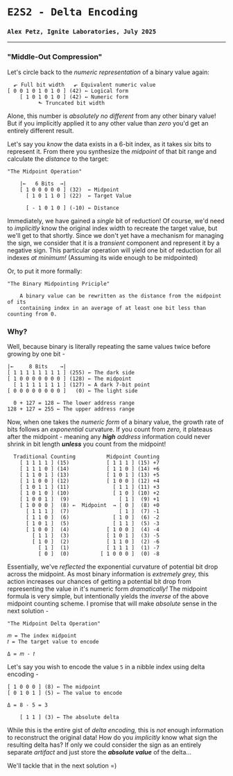 # `E2S2 - Delta Encoding`
### `Alex Petz, Ignite Laboratories, July 2025`

---

### "Middle-Out Compression"
Let's circle back to the _numeric representation_ of a binary value again:

      ⬐ Full bit width   ⬐ Equivalent numeric value
    [ 0 0 1 0 1 0 1 0 ] (42) ← Logical form
        [ 1 0 1 0 1 0 ] (42) ← Numeric form
              ⬑ Truncated bit width

Alone, this number is _absolutely no different_ from any other binary value!  But if you implicitly
applied it to any other value than _zero_ you'd get an entirely different result.

Let's say you _know_ the data exists in a 6-bit index, as it takes six bits to represent it.  From there
you synthesize the _midpoint_ of that bit range and calculate the _distance_ to the target:

    "The Midpoint Operation"

        |←   6 Bits  →|
        [ 1 0 0 0 0 0 ] (32)  ← Midpoint
          [ 1 0 1 1 0 ] (22)  ← Target Value
    
          [ - 1 0 1 0 ] (-10) ← Distance

Immediately, we have gained a _single_ bit of reduction!  Of course, we'd need to _implicitly_ know
the original index width to recreate the target value, but we'll get to that shortly.  Since we don't
yet have a mechanism for managing the sign, we consider that it is a *transient* component and represent
it by a negative sign.  This particular operation will yield one bit of reduction for all indexes
_at minimum!_  (Assuming its wide enough to be midpointed)

Or, to put it more formally:

    "The Binary Midpointing Priciple"

        A binary value can be rewritten as the distance from the midpoint of its 
        containing index in an average of at least one bit less than counting from 0.

### Why?
Well, because binary is literally repeating the same values twice before growing by one bit -

    |←     8 Bits    →|
    [ 1 1 1 1 1 1 1 1 ] (255) ← The dark side
    [ 1 0 0 0 0 0 0 0 ] (128) ← The midpoint
      [ 1 1 1 1 1 1 1 ] (127) ← A dark 7-bit point
    [ 0 0 0 0 0 0 0 0 ]   (0) ← The light side

      0 + 127 = 128 ← The lower address range
    128 + 127 = 255 ← The upper address range

Now, when one takes the _numeric form_ of a binary value, the growth rate of bits follows an _exponential_
curvature. If you count from _zero,_ it plateaus after the midpoint - meaning any _**high** address_ information 
could never shrink in bit length **_unless_** you count from the midpoint!

      Traditional Counting          Midpoint Counting
        [ 1 1 1 1 ] (15)            [ 1 1 1 ] (15) +7
        [ 1 1 1 0 ] (14)            [ 1 1 0 ] (14) +6
        [ 1 1 0 1 ] (13)            [ 1 0 1 ] (13) +5
        [ 1 1 0 0 ] (12)            [ 1 0 0 ] (12) +4
        [ 1 0 1 1 ] (11)              [ 1 1 ] (11) +3
        [ 1 0 1 0 ] (10)              [ 1 0 ] (10) +2
        [ 1 0 0 1 ]  (9)                [ 1 ]  (9) +1
        [ 1 0 0 0 ]  (8) ←  Midpoint  → [ 0 ]  (8) +0
          [ 1 1 1 ]  (7)                [ 1 ]  (7) -1
          [ 1 1 0 ]  (6)              [ 1 0 ]  (6) -2
          [ 1 0 1 ]  (5)              [ 1 1 ]  (5) -3
          [ 1 0 0 ]  (4)            [ 1 0 0 ]  (4) -4
            [ 1 1 ]  (3)            [ 1 0 1 ]  (3) -5
            [ 1 0 ]  (2)            [ 1 1 0 ]  (2) -6
              [ 1 ]  (1)            [ 1 1 1 ]  (1) -7
              [ 0 ]  (0)          [ 1 0 0 0 ]  (0) -8

Essentially, we've _reflected_ the exponential curvature of potential bit drop across the midpoint.  As most
binary information is _extremely grey,_ this action increases our chances of getting a potential bit drop 
from representing the value in it's numeric form _dramatically!_  The midpoint formula is very simple, but
intentionally yields the _inverse_ of the above midpoint counting scheme.  I promise that will make _absolute_
sense in the next solution -

    "The Midpoint Delta Operation"
    
    𝑚 = The index midpoint
    𝑡 = The target value to encode

    Δ = 𝑚 - 𝑡 

Let's say you wish to encode the value `5` in a nibble index using delta encoding -

    [ 1 0 0 0 ] (8) ← The midpoint
    [ 0 1 0 1 ] (5) ← The value to encode

    Δ = 8 - 5 = 3

        [ 1 1 ] (3) ← The absolute delta

While this is the entire gist of _delta encoding,_ this is _not_ enough information to reconstruct the original
data!  How do you _implicitly_ know what sign the resulting delta has? If only we could consider the sign as an 
entirely separate _artifact_ and just store the **_absolute value_** of the delta...

We'll tackle that in the next solution =)